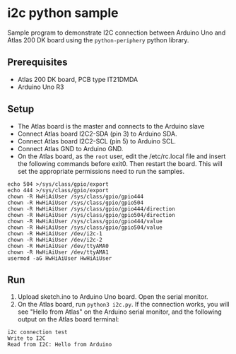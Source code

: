 # i2c python sample
Sample program to demonstrate I2C connection between Arduino Uno and Atlas 200 DK board using the `python-periphery` python library.

## Prerequisites
- Atlas 200 DK board, PCB type IT21DMDA
- Arduino Uno R3

## Setup
- The Atlas board is the master and connects to the Arduino slave
- Connect Atlas board I2C2-SDA (pin 3) to Arduino SDA. 
- Connect Atlas board I2C2-SCL (pin 5) to Arduino SCL. 
- Connect Atlas GND to Arduino GND. 
- On the Atlas board, as the `root` user, edit the /etc/rc.local file and insert the following commands before exit0. Then restart the board. This will set the appropriate permissions need to run the samples.
```
echo 504 >/sys/class/gpio/export
echo 444 >/sys/class/gpio/export
chown -R HwHiAiUser /sys/class/gpio/gpio444
chown -R HwHiAiUser /sys/class/gpio/gpio504
chown -R HwHiAiUser /sys/class/gpio/gpio444/direction
chown -R HwHiAiUser /sys/class/gpio/gpio504/direction
chown -R HwHiAiUser /sys/class/gpio/gpio444/value
chown -R HwHiAiUser /sys/class/gpio/gpio504/value
chown -R HwHiAiUser /dev/i2c-1
chown -R HwHiAiUser /dev/i2c-2
chown -R HwHiAiUser /dev/ttyAMA0
chown -R HwHiAiUser /dev/ttyAMA1
usermod -aG HwHiAiUser HwHiAiUser
```

## Run
1. Upload sketch.ino to Arduino Uno board. Open the serial monitor. 
2. On the Atlas board, run `python3 i2c.py`. If the connection works, you will see "Hello from Atlas" on the Arduino serial monitor, and the following output on the Atlas board terminal:

```
i2c connection test
Write to I2C
Read from I2C: Hello from Arduino
```


